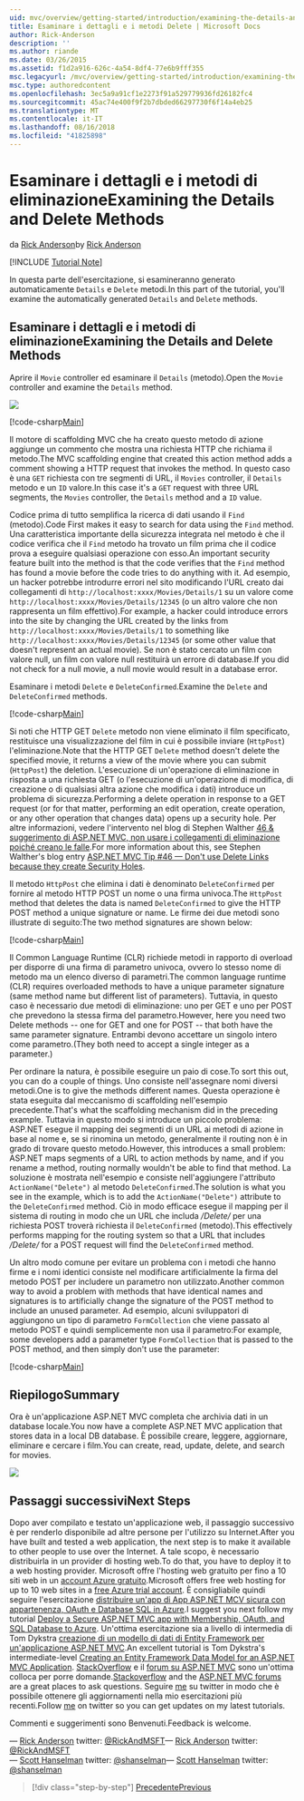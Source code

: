 ```yaml
---
uid: mvc/overview/getting-started/introduction/examining-the-details-and-delete-methods
title: Esaminare i dettagli e i metodi Delete | Microsoft Docs
author: Rick-Anderson
description: ''
ms.author: riande
ms.date: 03/26/2015
ms.assetid: f1d2a916-626c-4a54-8df4-77e6b9fff355
msc.legacyurl: /mvc/overview/getting-started/introduction/examining-the-details-and-delete-methods
msc.type: authoredcontent
ms.openlocfilehash: 3ec5a9a91cf1e2273f91a529779936fd26182fc4
ms.sourcegitcommit: 45ac74e400f9f2b7dbded66297730f6f14a4eb25
ms.translationtype: MT
ms.contentlocale: it-IT
ms.lasthandoff: 08/16/2018
ms.locfileid: "41825898"
---
```

<a name="examining-the-details-and-delete-methods"></a><span data-ttu-id="2f6c7-102">Esaminare i dettagli e i metodi di eliminazione</span><span class="sxs-lookup"><span data-stu-id="2f6c7-102">Examining the Details and Delete Methods</span></span>
====================
<span data-ttu-id="2f6c7-103">da [Rick Anderson](https://github.com/Rick-Anderson)</span><span class="sxs-lookup"><span data-stu-id="2f6c7-103">by [Rick Anderson](https://github.com/Rick-Anderson)</span></span>

[!INCLUDE [Tutorial Note](sample/code-location.md)]

<span data-ttu-id="2f6c7-104">In questa parte dell'esercitazione, si esamineranno generato automaticamente `Details` e `Delete` metodi.</span><span class="sxs-lookup"><span data-stu-id="2f6c7-104">In this part of the tutorial, you'll examine the automatically generated `Details` and `Delete` methods.</span></span>

## <a name="examining-the-details-and-delete-methods"></a><span data-ttu-id="2f6c7-105">Esaminare i dettagli e i metodi di eliminazione</span><span class="sxs-lookup"><span data-stu-id="2f6c7-105">Examining the Details and Delete Methods</span></span>

<span data-ttu-id="2f6c7-106">Aprire il `Movie` controller ed esaminare il `Details` (metodo).</span><span class="sxs-lookup"><span data-stu-id="2f6c7-106">Open the `Movie` controller and examine the `Details` method.</span></span>

![](examining-the-details-and-delete-methods/_static/image1.png)

[!code-csharp[Main](examining-the-details-and-delete-methods/samples/sample1.cs)]

<span data-ttu-id="2f6c7-107">Il motore di scaffolding MVC che ha creato questo metodo di azione aggiunge un commento che mostra una richiesta HTTP che richiama il metodo.</span><span class="sxs-lookup"><span data-stu-id="2f6c7-107">The MVC scaffolding engine that created this action method adds a comment showing a HTTP request that invokes the method.</span></span> <span data-ttu-id="2f6c7-108">In questo caso è una `GET` richiesta con tre segmenti di URL, il `Movies` controller, il `Details` metodo e un `ID` valore.</span><span class="sxs-lookup"><span data-stu-id="2f6c7-108">In this case it's a `GET` request with three URL segments, the `Movies` controller, the `Details` method and a `ID` value.</span></span>

<span data-ttu-id="2f6c7-109">Codice prima di tutto semplifica la ricerca di dati usando il `Find` (metodo).</span><span class="sxs-lookup"><span data-stu-id="2f6c7-109">Code First makes it easy to search for data using the `Find` method.</span></span> <span data-ttu-id="2f6c7-110">Una caratteristica importante della sicurezza integrata nel metodo è che il codice verifica che il `Find` metodo ha trovato un film prima che il codice prova a eseguire qualsiasi operazione con esso.</span><span class="sxs-lookup"><span data-stu-id="2f6c7-110">An important security feature built into the method is that the code verifies that the `Find` method has found a movie before the code tries to do anything with it.</span></span> <span data-ttu-id="2f6c7-111">Ad esempio, un hacker potrebbe introdurre errori nel sito modificando l'URL creato dai collegamenti di `http://localhost:xxxx/Movies/Details/1` su un valore come `http://localhost:xxxx/Movies/Details/12345` (o un altro valore che non rappresenta un film effettivo).</span><span class="sxs-lookup"><span data-stu-id="2f6c7-111">For example, a hacker could introduce errors into the site by changing the URL created by the links from `http://localhost:xxxx/Movies/Details/1` to something like `http://localhost:xxxx/Movies/Details/12345` (or some other value that doesn't represent an actual movie).</span></span> <span data-ttu-id="2f6c7-112">Se non è stato cercato un film con valore null, un film con valore null restituirà un errore di database.</span><span class="sxs-lookup"><span data-stu-id="2f6c7-112">If you did not check for a null movie, a null movie would result in a database error.</span></span>

<span data-ttu-id="2f6c7-113">Esaminare i metodi `Delete` e `DeleteConfirmed`.</span><span class="sxs-lookup"><span data-stu-id="2f6c7-113">Examine the `Delete` and `DeleteConfirmed` methods.</span></span>

[!code-csharp[Main](examining-the-details-and-delete-methods/samples/sample2.cs?highlight=17)]

<span data-ttu-id="2f6c7-114">Si noti che HTTP GET `Delete` metodo non viene eliminato il film specificato, restituisce una visualizzazione del film in cui è possibile inviare (`HttpPost`) l'eliminazione.</span><span class="sxs-lookup"><span data-stu-id="2f6c7-114">Note that the HTTP GET `Delete` method doesn't delete the specified movie, it returns a view of the movie where you can submit (`HttpPost`) the deletion.</span></span> <span data-ttu-id="2f6c7-115">L'esecuzione di un'operazione di eliminazione in risposta a una richiesta GET (o l'esecuzione di un'operazione di modifica, di creazione o di qualsiasi altra azione che modifica i dati) introduce un problema di sicurezza.</span><span class="sxs-lookup"><span data-stu-id="2f6c7-115">Performing a delete operation in response to a GET request (or for that matter, performing an edit operation, create operation, or any other operation that changes data) opens up a security hole.</span></span> <span data-ttu-id="2f6c7-116">Per altre informazioni, vedere l'intervento nel blog di Stephen Walther [46 & suggerimento di ASP.NET MVC, non usare i collegamenti di eliminazione poiché creano le falle](http://stephenwalther.com/blog/archive/2009/01/21/asp.net-mvc-tip-46-ndash-donrsquot-use-delete-links-because.aspx).</span><span class="sxs-lookup"><span data-stu-id="2f6c7-116">For more information about this, see Stephen Walther's blog entry [ASP.NET MVC Tip #46 — Don't use Delete Links because they create Security Holes](http://stephenwalther.com/blog/archive/2009/01/21/asp.net-mvc-tip-46-ndash-donrsquot-use-delete-links-because.aspx).</span></span>

<span data-ttu-id="2f6c7-117">Il metodo `HttpPost` che elimina i dati è denominato `DeleteConfirmed` per fornire al metodo HTTP POST un nome o una firma univoca.</span><span class="sxs-lookup"><span data-stu-id="2f6c7-117">The `HttpPost` method that deletes the data is named `DeleteConfirmed` to give the HTTP POST method a unique signature or name.</span></span> <span data-ttu-id="2f6c7-118">Le firme dei due metodi sono illustrate di seguito:</span><span class="sxs-lookup"><span data-stu-id="2f6c7-118">The two method signatures are shown below:</span></span>

[!code-csharp[Main](examining-the-details-and-delete-methods/samples/sample3.cs)]

<span data-ttu-id="2f6c7-119">Il Common Language Runtime (CLR) richiede metodi in rapporto di overload per disporre di una firma di parametro univoca, ovvero lo stesso nome di metodo ma un elenco diverso di parametri.</span><span class="sxs-lookup"><span data-stu-id="2f6c7-119">The common language runtime (CLR) requires overloaded methods to have a unique parameter signature (same method name but different list of parameters).</span></span> <span data-ttu-id="2f6c7-120">Tuttavia, in questo caso è necessario due metodi di eliminazione: uno per GET e uno per POST che prevedono la stessa firma del parametro.</span><span class="sxs-lookup"><span data-stu-id="2f6c7-120">However, here you need two Delete methods -- one for GET and one for POST -- that both have the same parameter signature.</span></span> <span data-ttu-id="2f6c7-121">Entrambi devono accettare un singolo intero come parametro.</span><span class="sxs-lookup"><span data-stu-id="2f6c7-121">(They both need to accept a single integer as a parameter.)</span></span>

<span data-ttu-id="2f6c7-122">Per ordinare la natura, è possibile eseguire un paio di cose.</span><span class="sxs-lookup"><span data-stu-id="2f6c7-122">To sort this out, you can do a couple of things.</span></span> <span data-ttu-id="2f6c7-123">Uno consiste nell'assegnare nomi diversi metodi.</span><span class="sxs-lookup"><span data-stu-id="2f6c7-123">One is to give the methods different names.</span></span> <span data-ttu-id="2f6c7-124">Questa operazione è stata eseguita dal meccanismo di scaffolding nell'esempio precedente.</span><span class="sxs-lookup"><span data-stu-id="2f6c7-124">That's what the scaffolding mechanism did in the preceding example.</span></span> <span data-ttu-id="2f6c7-125">Tuttavia in questo modo si introduce un piccolo problema: ASP.NET esegue il mapping dei segmenti di un URL ai metodi di azione in base al nome e, se si rinomina un metodo, generalmente il routing non è in grado di trovare questo metodo.</span><span class="sxs-lookup"><span data-stu-id="2f6c7-125">However, this introduces a small problem: ASP.NET maps segments of a URL to action methods by name, and if you rename a method, routing normally wouldn't be able to find that method.</span></span> <span data-ttu-id="2f6c7-126">La soluzione è mostrata nell'esempio e consiste nell'aggiungere l'attributo `ActionName("Delete")` al metodo `DeleteConfirmed`.</span><span class="sxs-lookup"><span data-stu-id="2f6c7-126">The solution is what you see in the example, which is to add the `ActionName("Delete")` attribute to the `DeleteConfirmed` method.</span></span> <span data-ttu-id="2f6c7-127">Ciò in modo efficace esegue il mapping per il sistema di routing in modo che un URL che includa */Delete/* per una richiesta POST troverà richiesta il `DeleteConfirmed` (metodo).</span><span class="sxs-lookup"><span data-stu-id="2f6c7-127">This effectively performs mapping for the routing system so that a URL that includes */Delete/* for a POST request will find the `DeleteConfirmed` method.</span></span>

<span data-ttu-id="2f6c7-128">Un altro modo comune per evitare un problema con i metodi che hanno firme e i nomi identici consiste nel modificare artificialmente la firma del metodo POST per includere un parametro non utilizzato.</span><span class="sxs-lookup"><span data-stu-id="2f6c7-128">Another common way to avoid a problem with methods that have identical names and signatures is to artificially change the signature of the POST method to include an unused parameter.</span></span> <span data-ttu-id="2f6c7-129">Ad esempio, alcuni sviluppatori di aggiungono un tipo di parametro `FormCollection` che viene passato al metodo POST e quindi semplicemente non usa il parametro:</span><span class="sxs-lookup"><span data-stu-id="2f6c7-129">For example, some developers add a parameter type `FormCollection` that is passed to the POST method, and then simply don't use the parameter:</span></span>

[!code-csharp[Main](examining-the-details-and-delete-methods/samples/sample4.cs)]

## <a name="summary"></a><span data-ttu-id="2f6c7-130">Riepilogo</span><span class="sxs-lookup"><span data-stu-id="2f6c7-130">Summary</span></span>

<span data-ttu-id="2f6c7-131">Ora è un'applicazione ASP.NET MVC completa che archivia dati in un database locale.</span><span class="sxs-lookup"><span data-stu-id="2f6c7-131">You now have a complete ASP.NET MVC application that stores data in a local DB database.</span></span> <span data-ttu-id="2f6c7-132">È possibile creare, leggere, aggiornare, eliminare e cercare i film.</span><span class="sxs-lookup"><span data-stu-id="2f6c7-132">You can create, read, update, delete, and search for movies.</span></span>

![](examining-the-details-and-delete-methods/_static/image2.png)

## <a name="next-steps"></a><span data-ttu-id="2f6c7-133">Passaggi successivi</span><span class="sxs-lookup"><span data-stu-id="2f6c7-133">Next Steps</span></span>

<span data-ttu-id="2f6c7-134">Dopo aver compilato e testato un'applicazione web, il passaggio successivo è per renderlo disponibile ad altre persone per l'utilizzo su Internet.</span><span class="sxs-lookup"><span data-stu-id="2f6c7-134">After you have built and tested a web application, the next step is to make it available to other people to use over the Internet.</span></span> <span data-ttu-id="2f6c7-135">A tale scopo, è necessario distribuirla in un provider di hosting web.</span><span class="sxs-lookup"><span data-stu-id="2f6c7-135">To do that, you have to deploy it to a web hosting provider.</span></span> <span data-ttu-id="2f6c7-136">Microsoft offre l'hosting web gratuito per fino a 10 siti web in un [account Azure gratuito](https://www.windowsazure.com/pricing/free-trial/?WT.mc_id=A443DD604).</span><span class="sxs-lookup"><span data-stu-id="2f6c7-136">Microsoft offers free web hosting for up to 10 web sites in a [free Azure trial account](https://www.windowsazure.com/pricing/free-trial/?WT.mc_id=A443DD604).</span></span> <span data-ttu-id="2f6c7-137">È consigliabile quindi seguire l'esercitazione [distribuire un'app di App ASP.NET MCV sicura con appartenenza, OAuth e Database SQL in Azure](https://docs.microsoft.com/aspnet/core/security/authorization/secure-data).</span><span class="sxs-lookup"><span data-stu-id="2f6c7-137">I suggest you next follow my tutorial [Deploy a Secure ASP.NET MVC app with Membership, OAuth, and SQL Database to Azure](https://docs.microsoft.com/aspnet/core/security/authorization/secure-data).</span></span> <span data-ttu-id="2f6c7-138">Un'ottima esercitazione sia a livello di intermedia di Tom Dykstra [creazione di un modello di dati di Entity Framework per un'applicazione ASP.NET MVC](../getting-started-with-ef-using-mvc/creating-an-entity-framework-data-model-for-an-asp-net-mvc-application.md).</span><span class="sxs-lookup"><span data-stu-id="2f6c7-138">An excellent tutorial is Tom Dykstra's intermediate-level [Creating an Entity Framework Data Model for an ASP.NET MVC Application](../getting-started-with-ef-using-mvc/creating-an-entity-framework-data-model-for-an-asp-net-mvc-application.md).</span></span> <span data-ttu-id="2f6c7-139">[StackOverflow](http://stackoverflow.com/help) e il [forum su ASP.NET MVC](https://forums.asp.net/1146.aspx) sono un'ottima colloca per porre domande.</span><span class="sxs-lookup"><span data-stu-id="2f6c7-139">[Stackoverflow](http://stackoverflow.com/help) and the [ASP.NET MVC forums](https://forums.asp.net/1146.aspx) are a great places to ask questions.</span></span> <span data-ttu-id="2f6c7-140">Seguire [me](https://twitter.com/RickAndMSFT) su twitter in modo che è possibile ottenere gli aggiornamenti nella mio esercitazioni più recenti.</span><span class="sxs-lookup"><span data-stu-id="2f6c7-140">Follow [me](https://twitter.com/RickAndMSFT) on twitter so you can get updates on my latest tutorials.</span></span>

<span data-ttu-id="2f6c7-141">Commenti e suggerimenti sono Benvenuti.</span><span class="sxs-lookup"><span data-stu-id="2f6c7-141">Feedback is welcome.</span></span>

<span data-ttu-id="2f6c7-142">— [Rick Anderson](https://blogs.msdn.com/rickAndy) twitter: [@RickAndMSFT](https://twitter.com/RickAndMSFT)</span><span class="sxs-lookup"><span data-stu-id="2f6c7-142">— [Rick Anderson](https://blogs.msdn.com/rickAndy) twitter: [@RickAndMSFT](https://twitter.com/RickAndMSFT)</span></span>  
<span data-ttu-id="2f6c7-143">— [Scott Hanselman](http://www.hanselman.com/blog/) twitter: [@shanselman](https://twitter.com/shanselman)</span><span class="sxs-lookup"><span data-stu-id="2f6c7-143">— [Scott Hanselman](http://www.hanselman.com/blog/) twitter: [@shanselman](https://twitter.com/shanselman)</span></span>

> [!div class="step-by-step"]
> [<span data-ttu-id="2f6c7-144">Precedente</span><span class="sxs-lookup"><span data-stu-id="2f6c7-144">Previous</span></span>](adding-validation.md)
